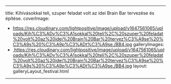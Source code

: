 
---
title: Kihívásokkal teli, szuper feladat volt az idei Brain Bar tervezése és építése.
coverImage:
  - https://res.cloudinary.com/lightpositive/image/upload/v1647561065/uploads/Kih%C3%ADv%C3%A1sokkal%20teli%2C%20szuper%20feladat%20volt%20az%20idei%20Brain%20Bar%20tervez%C3%A9se%20%C3%A9s%20%C3%A9p%C3%ADt%C3%A9se./BB4.jpg
galleryImages:
   - ,https://res.cloudinary.com/lightpositive/image/upload/v1647561065/uploads/Kih%C3%ADv%C3%A1sokkal%20teli%2C%20szuper%20feladat%20volt%20az%20idei%20Brain%20Bar%20tervez%C3%A9se%20%C3%A9s%20%C3%A9p%C3%ADt%C3%A9se./BB4.jpg
layout: galleryLayout_festival.html
---
